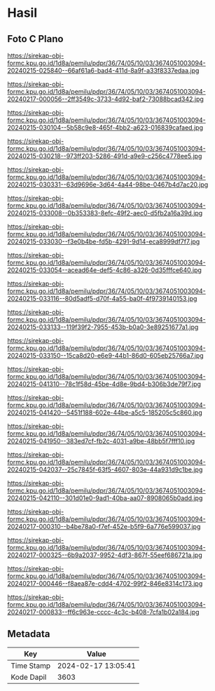 # Hasil

## Foto C Plano

https://sirekap-obj-formc.kpu.go.id/1d8a/pemilu/pdpr/36/74/05/10/03/3674051003094-20240215-025840--66af61a6-bad4-411d-8a9f-a33f8337edaa.jpg

https://sirekap-obj-formc.kpu.go.id/1d8a/pemilu/pdpr/36/74/05/10/03/3674051003094-20240217-000056--2ff3549c-3733-4d92-baf2-73088bcad342.jpg

https://sirekap-obj-formc.kpu.go.id/1d8a/pemilu/pdpr/36/74/05/10/03/3674051003094-20240215-030104--5b58c9e8-465f-4bb2-a623-016839cafaed.jpg

https://sirekap-obj-formc.kpu.go.id/1d8a/pemilu/pdpr/36/74/05/10/03/3674051003094-20240215-030218--973ff203-5286-491d-a9e9-c256c4778ee5.jpg

https://sirekap-obj-formc.kpu.go.id/1d8a/pemilu/pdpr/36/74/05/10/03/3674051003094-20240215-030331--63d9696e-3d64-4a44-98be-0467b4d7ac20.jpg

https://sirekap-obj-formc.kpu.go.id/1d8a/pemilu/pdpr/36/74/05/10/03/3674051003094-20240215-033008--0b353383-8efc-49f2-aec0-d5fb2a16a39d.jpg

https://sirekap-obj-formc.kpu.go.id/1d8a/pemilu/pdpr/36/74/05/10/03/3674051003094-20240215-033030--f3e0b4be-fd5b-4291-9d14-eca8999df7f7.jpg

https://sirekap-obj-formc.kpu.go.id/1d8a/pemilu/pdpr/36/74/05/10/03/3674051003094-20240215-033054--acead64e-def5-4c86-a326-0d35fffce640.jpg

https://sirekap-obj-formc.kpu.go.id/1d8a/pemilu/pdpr/36/74/05/10/03/3674051003094-20240215-033116--80d5adf5-d70f-4a55-ba0f-4f9739140153.jpg

https://sirekap-obj-formc.kpu.go.id/1d8a/pemilu/pdpr/36/74/05/10/03/3674051003094-20240215-033133--119f39f2-7955-453b-b0a0-3e89251677a1.jpg

https://sirekap-obj-formc.kpu.go.id/1d8a/pemilu/pdpr/36/74/05/10/03/3674051003094-20240215-033150--15ca8d20-e6e9-44b1-86d0-605eb25766a7.jpg

https://sirekap-obj-formc.kpu.go.id/1d8a/pemilu/pdpr/36/74/05/10/03/3674051003094-20240215-041310--78c1f58d-45be-4d8e-9bd4-b306b3de79f7.jpg

https://sirekap-obj-formc.kpu.go.id/1d8a/pemilu/pdpr/36/74/05/10/03/3674051003094-20240215-041420--5451f188-602e-44be-a5c5-185205c5c860.jpg

https://sirekap-obj-formc.kpu.go.id/1d8a/pemilu/pdpr/36/74/05/10/03/3674051003094-20240215-041950--383ed7cf-fb2c-4031-a9be-48bb5f7fff10.jpg

https://sirekap-obj-formc.kpu.go.id/1d8a/pemilu/pdpr/36/74/05/10/03/3674051003094-20240215-042037--25c7845f-63f5-4607-803e-44a931d9c1be.jpg

https://sirekap-obj-formc.kpu.go.id/1d8a/pemilu/pdpr/36/74/05/10/03/3674051003094-20240215-042110--301d01e0-9ad1-40ba-aa07-8908065b0add.jpg

https://sirekap-obj-formc.kpu.go.id/1d8a/pemilu/pdpr/36/74/05/10/03/3674051003094-20240217-000310--b4be78a0-f7ef-452e-b5f9-6a776e599037.jpg

https://sirekap-obj-formc.kpu.go.id/1d8a/pemilu/pdpr/36/74/05/10/03/3674051003094-20240217-000325--6b9a2037-9952-4df3-867f-55eef686721a.jpg

https://sirekap-obj-formc.kpu.go.id/1d8a/pemilu/pdpr/36/74/05/10/03/3674051003094-20240217-000446--f8aea87e-cdd4-4702-99f2-846e8314c173.jpg

https://sirekap-obj-formc.kpu.go.id/1d8a/pemilu/pdpr/36/74/05/10/03/3674051003094-20240217-000833--ff6c963e-cccc-4c3c-b408-7cfa1b02a184.jpg


## Metadata

| Key        | Value               |
| ---------- | ------------------- |
| Time Stamp | 2024-02-17 13:05:41 |
| Kode Dapil | 3603                |



